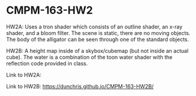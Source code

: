 # CMPM-163-HW2

HW2A: Uses a tron shader which consists of an outline shader, an x-ray shader, and a bloom filter. The scene is static, there are no moving objects. The body of the alligator can be seen through one of the standard objects.

HW2B: A height map inside of a skybox/cubemap (but not inside an actual cube). The water is a combination of the toon water shader with the reflection code provided in class.

Link to HW2A:

Link to HW2B: https://dunchris.github.io/CMPM-163-HW2B/
